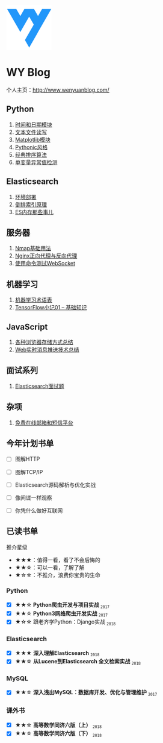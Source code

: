 [<img src="./img/logo.png" width="120" height="120">](http://www.wenyuanblog.com)


# WY Blog

个人主页：http://www.wenyuanblog.com/


## Python
1. [时间和日期模块](http://www.wenyuanblog.com/blogs/python-time-and-datetime.html)
2. [文本文件读写](http://www.wenyuanblog.com/blogs/python-txt-files-io.html)
3. [Matplotlib模块](http://www.wenyuanblog.com/blogs/python-matplotlib.html)
4. [Pythonic风格](http://www.wenyuanblog.com/blogs/python-code-and-pythonic-code.html)
5. [经典排序算法](http://www.wenyuanblog.com/blogs/python-sorting-algorithm.html)
6. [单变量异常值检测](http://www.wenyuanblog.com/blogs/python-univariate-outlier-detection.html)

## Elasticsearch

1. [环境部署](http://www.wenyuanblog.com/blogs/elasticsearch-deployment.html)
2. [倒排索引原理](http://www.wenyuanblog.com/blogs/forward-index-and-inverted-index.html)
3. [ES内存那些事儿](http://www.wenyuanblog.com/blogs/elasticsearch-memory-considerations.html)

## 服务器

1. [Nmap基础用法](http://www.wenyuanblog.com/blogs/nmap-basic-usage.html)
2. [Nginx正向代理与反向代理](http://www.wenyuanblog.com/blogs/nginx-forward-proxy-and-reverse-proxy.html)
3. [使用命令测试WebSocket](http://www.wenyuanblog.com/blogs/test-websocket-using-command-in-linux.html)


## 机器学习
1. [机器学习术语表](http://www.wenyuanblog.com/blogs/machine-learning-glossary.html)
2. [TensorFlow小记01 – 基础知识](http://www.wenyuanblog.com/blogs/tensorflow-basic-usage-1.html)


## JavaScript
1. [各种浏览器存储方式总结](http://www.wenyuanblog.com/blogs/learn-more-about-browser-storage.html)
2. [Web实时消息推送技术总结](http://www.wenyuanblog.com/blogs/realtime-messaging-and-websocket.html)


## 面试系列
1. [Elasticsearch面试题](http://www.wenyuanblog.com/blogs/elasticsearch-interview-questions.html)


## 杂项
1. [免费在线邮箱和短信平台](http://www.wenyuanblog.com/blogs/online-email-and-sms-platforms.html)


## 今年计划书单
- [ ] 图解HTTP
- [ ] 图解TCP/IP
- [ ] Elasticsearch源码解析与优化实战
- [ ] 像间谍一样观察
- [ ] 你凭什么做好互联网


## 已读书单
推介星级

- ★★★：值得一看，看了不会后悔的
- ★★☆：可以一看，了解了解
- ★☆☆：不推介，浪费你宝贵的生命

### Python
- [x] ★★☆ **Python爬虫开发与项目实战**  <sub>`2017`</sup>
- [x] ★★☆ **Python3网络爬虫开发实战**  <sub>`2017`</sup>
- [x] ★☆☆ 跟老齐学Python：Django实战  <sub>`2018`</sup>

### Elasticsearch
- [x] ★★★ **深入理解Elasticsearch**  <sub>`2018`</sup>
- [x] ★★☆ **从Lucene到Elasticsearch 全文检索实战**  <sub>`2018`</sup>

### MySQL
- [x] ★★☆ **深入浅出MySQL：数据库开发、优化与管理维护**  <sub>`2017`</sup>

### 课外书
- [x] ★★☆ **高等数学同济六版（上）**  <sub>`2018`</sup>
- [x] ★★☆ **高等数学同济六版（下）**  <sub>`2018`</sup>
